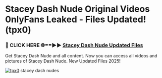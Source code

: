 # Stacey Dash Nude Original Videos 0nlyFans Leaked - Files Updated! (tpx0)

<h3>🔴 CLICK HERE 🌐==►► <a href="https://tinyurl.com/yrmya6cz" rel="nofollow">Stacey Dash Nude Updated Files</a></h3>

Get Stacey Dash Nude and all content. Now you can access all videos and pictures of Stacey Dash Nude. New Updated Files 2025!

[![tpx0](https://i.imgur.com/FMdXYCs.gif)](https://tinyurl.com/yrmya6cz)
stacey dash nudes